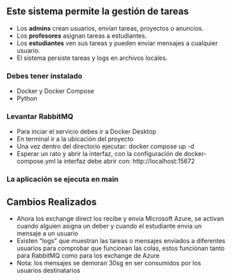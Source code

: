 ## Este sistema permite la gestión de tareas

- Los **admins** crean usuarios, envían tareas, proyectos o anuncios.
- Los **profesores** asignan tareas a estudiantes.
- Los **estudiantes** ven sus tareas y pueden enviar mensajes a cualquier usuario.
- El sistema persiste tareas y logs en archivos locales.

### Debes tener instalado
- Docker y Docker Compose
- Python

### Levantar RabbitMQ
- Para inciar el servicio debes ir a Docker Desktop
- En terminal ir a la ubicación del proyecto
- Una vez dentro del directorio ejecutar:
    docker compose up -d
- Esperar un rato y abrir la interfaz, con la configuración de docker-compose.yml la interfaz debe abrir con:
    http://localhost:15672

### La aplicación se ejecuta en main
## Cambios Realizados
- Ahora los exchange direct los recibe y envia Microsoft Azure, se activan cuando alguien asigna un deber y cuando el estudiante envia un mensaje a un usuario
- Existen "logs" que muestran las tareas o mensajes enviados a diferentes usuarios para comprobar que funcionan las colas, estos funcionan tanto para RabbitMQ como para los exchange de Azure
- Nota: los mensajes se demoran 30sg en ser consumidos por los usuarios destinatarios